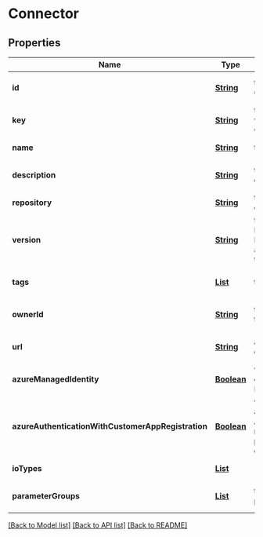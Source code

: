 # Connector
## Properties

Name | Type | Description | Notes
------------ | ------------- | ------------- | -------------
**id** | [**String**](string.md) | the Connector version unique identifier | [optional] [default to null]
**key** | [**String**](string.md) | the Connector key which group Connector versions | [default to null]
**name** | [**String**](string.md) | the Connector name | [default to null]
**description** | [**String**](string.md) | the Connector description | [optional] [default to null]
**repository** | [**String**](string.md) | the registry repository containing the image | [default to null]
**version** | [**String**](string.md) | the Connector version MAJOR.MINOR.PATCH. Must be aligned with an existing repository tag | [default to null]
**tags** | [**List**](string.md) | the list of tags | [optional] [default to null]
**ownerId** | [**String**](string.md) | the user id which own this connector version | [optional] [default to null]
**url** | [**String**](string.md) | an optional URL link to connector page | [optional] [default to null]
**azureManagedIdentity** | [**Boolean**](boolean.md) | whether or not the connector uses Azure Managed Identity | [optional] [default to null]
**azureAuthenticationWithCustomerAppRegistration** | [**Boolean**](boolean.md) | whether to authenticate against Azure using the app registration credentials provided by the customer | [optional] [default to null]
**ioTypes** | [**List**](string.md) |  | [default to null]
**parameterGroups** | [**List**](ConnectorParameterGroup.md) | the list of connector parameters groups | [optional] [default to null]

[[Back to Model list]](../README.md#documentation-for-models) [[Back to API list]](../README.md#documentation-for-api-endpoints) [[Back to README]](../README.md)

